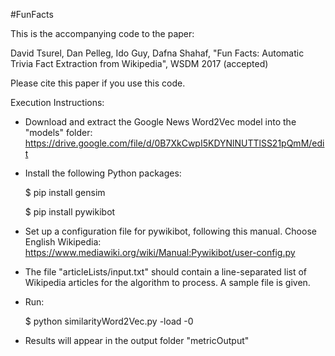 #FunFacts

This is the accompanying code to the paper: 

David Tsurel, Dan Pelleg, Ido Guy, Dafna Shahaf, "Fun Facts: Automatic Trivia Fact Extraction from Wikipedia", WSDM 2017 (accepted)

Please cite this paper if you use this code.

Execution Instructions:

- Download and extract the Google News Word2Vec model into the "models" folder:
https://drive.google.com/file/d/0B7XkCwpI5KDYNlNUTTlSS21pQmM/edit 

- Install the following Python packages:

    $ pip install gensim

    $ pip install pywikibot

- Set up a configuration file for pywikibot, following this manual. Choose English Wikipedia:
https://www.mediawiki.org/wiki/Manual:Pywikibot/user-config.py

- The file "articleLists/input.txt" should contain a line-separated list of Wikipedia articles for the algorithm to process. A sample file is given.

- Run:

    $ python similarityWord2Vec.py -load -0

- Results will appear in the output folder "metricOutput"
